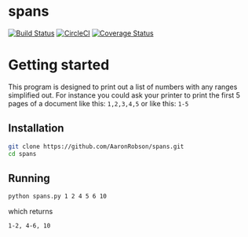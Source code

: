 # spans
[![Build Status](https://travis-ci.org/AaronRobson/spans.svg?branch=master)](https://travis-ci.org/AaronRobson/spans)
[![CircleCI](https://circleci.com/gh/AaronRobson/spans.svg?style=svg)](https://circleci.com/gh/AaronRobson/spans)
[![Coverage Status](https://coveralls.io/repos/github/AaronRobson/spans/badge.svg?branch=master)](https://coveralls.io/github/AaronRobson/spans?branch=master)

# Getting started
This program is designed to print out a list of numbers with any ranges
simplified out.
For instance you could ask your printer to print the first 5 pages of
a document like this:
`1,2,3,4,5`
or like this:
`1-5`

## Installation
```bash
git clone https://github.com/AaronRobson/spans.git
cd spans
```

## Running
```bash
python spans.py 1 2 4 5 6 10
```
which returns
```bash
1-2, 4-6, 10
```
